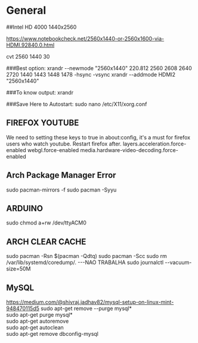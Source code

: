 # General

##Intel HD 4000 1440x2560

https://www.notebookcheck.net/2560x1440-or-2560x1600-via-HDMI.92840.0.html

cvt 2560 1440 30

###Best option:
xrandr --newmode "2560x1440" 220.812 2560 2608 2640 2720 1440 1443 1448 1478 -hsync -vsync
xrandr --addmode HDMI2 "2560x1440"

###To know output: 
xrandr

###Save Here to Autostart:
sudo nano /etc/X11/xorg.conf


## FIREFOX YOUTUBE 
We need to setting these keys to true in about:config, it's a must for firefox users who watch youtube. Restart firefox after. layers.acceleration.force-enabled 
webgl.force-enabled 
media.hardware-video-decoding.force-enabled 

## Arch Package Manager Error
sudo pacman-mirrors -f
sudo pacman -Syyu

## ARDUINO
sudo chmod a+rw /dev/ttyACM0

## ARCH CLEAR CACHE
sudo pacman -Rsn $(pacman -Qdtq)
sudo pacman -Scc
sudo rm /var/lib/systemd/coredump/. ---NAO TRABALHA
sudo journalctl --vacuum-size=50M

## MySQL
https://medium.com/@shivraj.jadhav82/mysql-setup-on-linux-mint-948470115d5
sudo apt-get remove --purge mysql*  
sudo apt-get purge mysql*  
sudo apt-get autoremove  
sudo apt-get autoclean  
sudo apt-get remove dbconfig-mysql





